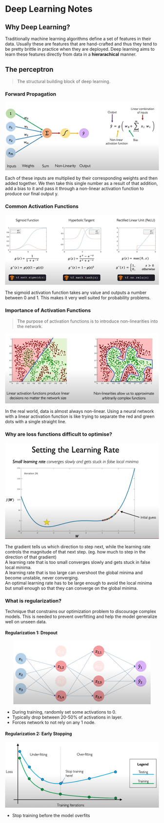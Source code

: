 # Deep Learning Notes

## Why Deep Learning?
Traditionally machine learning algorithms define a set of features in their data. Usually these are features that are hand-crafted and thus they tend to be pretty brittle in practice when they are deployed. 
Deep learning aims to learn these features directly from data in a **hierarachical** manner.

## The perceptron
> The structural building block of deep learning.

### Forward Propagation
<!-- Image -->
<p align="center">
    <img src="./images/perceptron.PNG" />
</p>
Each of these inputs are multiplied by their corresponding weights and then added together. We then take this single number as a result of that addition, add a bias to it and pass it through a non-linear activation function to produce our final output y.

### Common Activation Functions
<!-- Image -->
<p align="center">
    <img src="./images/activation.PNG" />
</p>

The sigmoid activation function takes any value and outputs a number between 0 and 1. This makes it very well suited for probability problems.

### Importance of Activation Functions
> The purpose of activation functions is to introduce non-linearities into the network.

<!-- Image -->
<p align="center">
    <img src="./images/imptactivation.PNG" />
</p>

In the real world, data is almost always non-linear. Using a neural network with a linear activation function is like trying to separate the red and green dots with a single straight line.

### Why are loss functions difficult to optimise?

<!-- Image -->
<p align="center">
    <img src="./images/learningrate.PNG" />
</p>

The gradient tells us which direction to step next, while the learning rate controls the magnitude of that next step. (eg. how much to step in the direction of that gradient)  
A learning rate that is too small converges slowly and gets stuck in false local minima.  
A learning rate that is too large can overshoot the global minima and become unstable, never converging.  
An optimal learning rate has to be large enough to avoid the local minima but small enough so that they can converge on the global minima.

### What is regularization?

Technique that constrains our optimization problem to discourage complex models. This is needed to prevent overfitting and help the model generalize well on unseen data.

#### Regularization 1: Dropout


<!-- Image -->
<p align="center">
    <img src="./images/dropout.PNG" />
</p>

* During training, randomly set some activations to 0.  
* Typically drop between 20-50% of activations in layer.  
* Forces network to not rely on any 1 node.

#### Regularization 2: Early Stopping

<!-- Image -->
<p align="center">
    <img src="./images/earlystopping.PNG" />
</p>

* Stop training before the model overfits